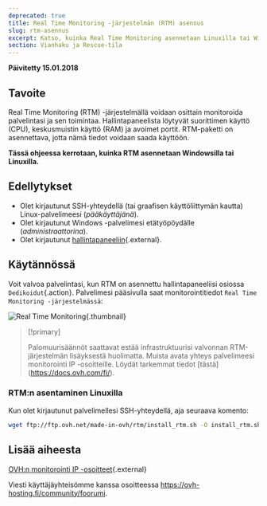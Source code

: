 ```yaml
---
deprecated: true
title: Real Time Monitoring -järjestelmän (RTM) asennus
slug: rtm-asennus
excerpt: Katso, kuinka Real Time Monitoring asennetaan Linuxilla tai Windowsilla
section: Vianhaku ja Rescue-tila
---
```


**Päivitetty 15.01.2018**

## Tavoite

Real Time Monitoring (RTM) -järjestelmällä voidaan osittain monitoroida palvelintasi ja sen toimintaa. Hallintapaneelista löytyvät suorittimen käyttö (CPU), keskusmuistin käyttö (RAM) ja avoimet portit. RTM-paketti on asennettava, jotta nämä tiedot voidaan saada käyttöön.

**Tässä ohjeessa kerrotaan, kuinka RTM asennetaan Windowsilla tai Linuxilla.**

## Edellytykset

- Olet kirjautunut SSH-yhteydellä (tai graafisen käyttöliittymän kautta) Linux-palvelimeesi (*pääkäyttäjänä*).
- Olet kirjautunut Windows -palvelimesi etätyöpöydälle (*administraattorina*).
- Olet kirjautunut [hallintapaneeliin](https://www.ovh.com/auth/?action=gotomanager){.external}.

## Käytännössä

Voit valvoa palvelintasi, kun RTM on asennettu hallintapaneeliisi osiossa `Dedikoidut`{.action}. Palvelimesi pääsivulla saat monitorointitiedot `Real Time Monitoring -järjestelmässä`:

![Real Time Monitoring](images/rtm.png){.thumbnail}

> [!primary]
>
> Palomuurisäännöt saattavat estää infrastruktuurisi valvonnan RTM-järjestelmän lisäyksestä huolimatta. Muista avata yhteys palvelimeesi monitorointi IP -osoitteille. Löydät tarkemmat tiedot \[tästä\](https://docs.ovh.com/fi/).
> 

### RTM:n asentaminen Linuxilla

Kun olet kirjautunut palvelimellesi SSH-yhteydellä, aja seuraava komento:

```sh
wget ftp://ftp.ovh.net/made-in-ovh/rtm/install_rtm.sh -O install_rtm.sh ; /bin/bash install_rtm.sh
```



## Lisää aiheesta

[OVH:n monitorointi IP -osoitteet](https://docs.ovh.com/fi/dedicated/){.external}

Viesti käyttäjäyhteisömme kanssa osoitteessa <https://ovh-hosting.fi/community/foorumi>.